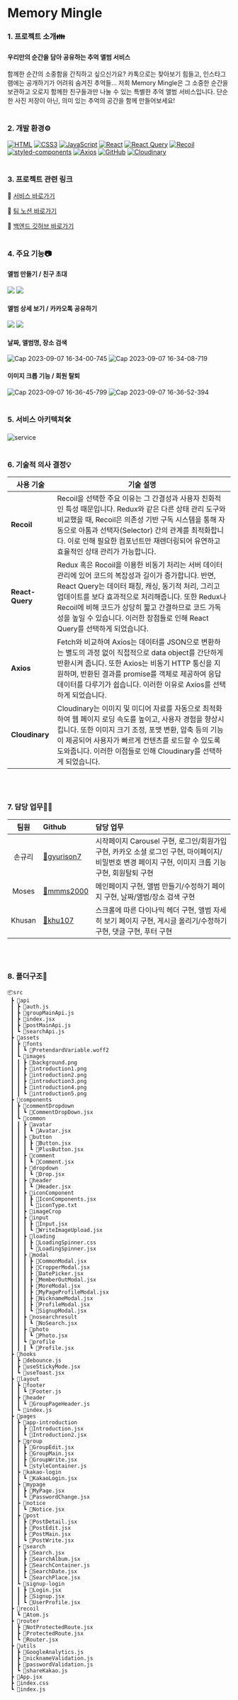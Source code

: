 # Memory Mingle

### 1. 프로젝트 소개👪

#### 우리만의 순간을 담아 공유하는 추억 앨범 서비스
함께한 순간의 소중함을 간직하고 싶으신가요? 카톡으로는 찾아보기 힘들고, 인스타그램에는 공개하기가 어려워 숨겨진 추억들… 저희 Memory Mingle은 그 소중한 순간을 보관하고 오로지 함께한 친구들과만 나눌 수 있는 특별한 추억 앨범 서비스입니다. 단순한 사진 저장이 아닌, 의미 있는 추억의 공간을 함께 만들어보세요!
<br />
<br />


### 2. 개발 환경⚙️

[![HTML](https://img.shields.io/badge/HTML-%23E34F26.svg?style=for-the-badge&logo=html5&logoColor=white)](https://www.w3.org/html/) [![CSS3](https://img.shields.io/badge/CSS3-%231572B6.svg?style=for-the-badge&logo=css3&logoColor=white)](https://www.w3.org/Style/CSS/Overview.en.html) [![JavaScript](https://img.shields.io/badge/JavaScript-%23F7DF1E.svg?style=for-the-badge&logo=javascript&logoColor=black)](https://developer.mozilla.org/en-US/docs/Web/JavaScript) [![React](https://img.shields.io/badge/React-%2320232a.svg?style=for-the-badge&logo=react&logoColor=%2361DAFB)](https://reactjs.org/) [![React Query](https://img.shields.io/badge/React_Query-%2300C7B7.svg?style=for-the-badge&logo=react-query&logoColor=white)](https://react-query.tanstack.com/) [![Recoil](https://img.shields.io/badge/Recoil-%2361DAFB.svg?style=for-the-badge&logo=recoil&logoColor=white)](https://recoiljs.org/) [![styled-components](https://img.shields.io/badge/styled--components-%23DB7093.svg?style=for-the-badge&logo=styled-components&logoColor=white)](https://styled-components.com/) [![Axios](https://img.shields.io/badge/Axios-%230A74DA.svg?style=for-the-badge)](https://axios-http.com/) [![GitHub](https://img.shields.io/badge/GitHub-%23121011.svg?style=for-the-badge&logo=github&logoColor=white)](https://github.com/) [![Cloudinary](https://img.shields.io/badge/Cloudinary-%2393A5F3.svg?style=for-the-badge)](https://cloudinary.com/)
<br />
<br />


### 3. 프로젝트 관련 링크

🔗 [서비스 바로가기](https://memorymingle.shop/)

🔗 [팀 노션 바로가기](https://brass-result-164.notion.site/5-S-A-MemoryMingle-9286b897c31947e0aa144fdcf521d46f?pvs=4)

🔗 [백엔드 깃허브 바로가기](https://github.com/MemoryMingle/BE)
<br />
<br />


### 4. 주요 기능📷

#### 앨범 만들기 / 친구 초대
![](https://github.com/MemoryMingle/FE/assets/135217349/1f63d4a4-8cef-44c7-906a-a066a0820396)
![](https://github.com/MemoryMingle/FE/assets/135217349/e72dea65-a438-4da5-947d-a4a54f2d6c10)
<br/>

#### 앨범 상세 보기 / 카카오톡 공유하기
![](https://github.com/MemoryMingle/FE/assets/135217349/868865de-cbd0-441f-9c54-0e94eba89127)
![](https://github.com/MemoryMingle/FE/assets/135217349/0d386f75-2bae-40ba-b830-df28980771e5)
<br/>

#### 날짜, 앨범명, 장소 검색
![Cap 2023-09-07 16-34-00-745](https://github.com/MemoryMingle/FE/assets/135217349/78d62342-abf1-47ed-b950-d80a559998d9)
![Cap 2023-09-07 16-34-08-719](https://github.com/MemoryMingle/FE/assets/135217349/f7968e01-d613-4184-937d-fe47544eb42a)

#### 이미지 크롭 기능 / 회원 탈퇴
![Cap 2023-09-07 16-36-45-799](https://github.com/MemoryMingle/FE/assets/135217349/2cf6fa6e-52c3-4950-acf8-22ccc214445e)
![Cap 2023-09-07 16-36-52-394](https://github.com/MemoryMingle/FE/assets/135217349/678b6378-d7fa-4b42-b344-aaecdd45dd71)
<br/>
<br/>


### 5. 서비스 아키텍쳐🛠️
![service](https://github.com/MemoryMingle/FE/assets/135217349/dadc4ff3-8f13-45a5-8a36-f01f9f394f2d)
<br/>
<br/>


### 6. 기술적 의사 결정💡
| 사용 기술             | 기술 설명                                                                                                                                                                                                             |
| --------------------- | ----------------------------------------------------------------------------------------------------------------------------------------------------------------------------------------------------------------------------------------------------------------------------------------------------------------------------------------------------------------------------------------------------------------------------------------------- |
| **Recoil** | Recoil을 선택한 주요 이유는 그 간결성과 사용자 친화적인 특성 때문입니다. Redux와 같은 다른 상태 관리 도구와 비교했을 때, Recoil은 의존성 기반 구독 시스템을 통해 자동으로 아톰과 선택자(Selector) 간의 관계를 최적화합니다. 이로 인해 필요한 컴포넌트만 재렌더링되어 유연하고 효율적인 상태 관리가 가능합니다.                                                                                     |
| **React-Query**            | Redux 혹은 Rocoil을 이용한 비동기 처리는 서버 데이터 관리에 있어 코드의 복잡성과 길이가 증가합니다. 반면, React Query는 데이터 패칭, 캐싱, 동기적 처리, 그리고 업데이트를 보다 효과적으로 처리해줍니다. 또한 Redux나 Recoil에 비해 코드가 상당히 짧고 간결하므로 코드 가독성을 높일 수 있습니다. 이러한 장점들로 인해 React Query를 선택하게 되었습니다.                                                                                                            |
| **Axios**             | Fetch와 비교하여 Axios는 데이터를 JSON으로 변환하는 별도의 과정 없이 직접적으로 data object를 간단하게 반환시켜 줍니다. 또한 Axios는 비동기 HTTP 통신을 지원하며, 반환된 결과를 promise를 객체로 제공하여 응답 데이터를 다루기가 쉽습니다. 이러한 이유로 Axios를 선택하게 되었습니다.                                                                                                                                                                                 
| **Cloudinary**       | Cloudinary는 이미지 및 미디어 자료를 자동으로 최적화하여 웹 페이지 로딩 속도를 높이고, 사용자 경험을 향상시킵니다. 또한 이미지 크기 조정, 포맷 변환, 압축 등의 기능이 제공되어 사용자가 빠르게 컨텐츠를 로드할 수 있도록 도와줍니다. 이러한 이점들로 인해 Cloudinary를 선택하게 되었습니다.|
         
<br/>
<br/>


### 7. 담당 업무🧑‍💻

|  팀원  | Github                                       | 담당 업무                                                                                                                           |
| :----: | :--------------------------------------------- | :---------------------------------------------------------------------------------------------------------------------------------- |
|  손규리  | [🔗gyurison7](https://github.com/gyurison7) | 시작페이지 Carousel 구현, 로그인/회원가입 구현, 카카오 소셜 로그인 구현, 마이페이지/비밀번호 변경 페이지 구현, 이미지 크롭 기능 구현, 회원탈퇴 구현                                                                         |
|  Moses  | [🔗mmms2000](https://github.com/mmms2000)     | 메인페이지 구현, 앨범 만들기/수정하기 페이지 구현, 날짜/앨범/장소 검색 구현 |
|  Khusan  | [🔗khu107](https://github.com/Haegnim)         | 스크롤에 따른 다이나믹 헤더 구현, 앨범 자세히 보기 페이지 구현, 게시글 올리기/수정하기 구현, 댓글 구현, 푸터 구현                                             |

<br/>
<br/>


### 8. 폴더구조📂
```
📦src
 ┣ 📂api
 ┃ ┣ 📜auth.js
 ┃ ┣ 📜groupMainApi.js
 ┃ ┣ 📜index.jsx
 ┃ ┣ 📜postMainApi.js
 ┃ ┗ 📜searchApi.js
 ┣ 📂assets
 ┃ ┣ 📂fonts
 ┃ ┃ ┗ 📜PretendardVariable.woff2
 ┃ ┗ 📂images
 ┃ ┃ ┣ 📜background.png
 ┃ ┃ ┣ 📜introduction1.png
 ┃ ┃ ┣ 📜introduction2.png
 ┃ ┃ ┣ 📜introduction3.png
 ┃ ┃ ┣ 📜introduction4.png
 ┃ ┃ ┗ 📜introduction5.png
 ┣ 📂components
 ┃ ┣ 📂commentDropdown
 ┃ ┃ ┗ 📜CommentDropDown.jsx
 ┃ ┗ 📂common
 ┃ ┃ ┣ 📂avatar
 ┃ ┃ ┃ ┗ 📜Avatar.jsx
 ┃ ┃ ┣ 📂button
 ┃ ┃ ┃ ┣ 📜Button.jsx
 ┃ ┃ ┃ ┗ 📜PlusButton.jsx
 ┃ ┃ ┣ 📂comment
 ┃ ┃ ┃ ┗ 📜Comment.jsx
 ┃ ┃ ┣ 📂dropdown
 ┃ ┃ ┃ ┗ 📜Drop.jsx
 ┃ ┃ ┣ 📂header
 ┃ ┃ ┃ ┗ 📜Header.jsx
 ┃ ┃ ┣ 📂iconComponent
 ┃ ┃ ┃ ┣ 📜IconComponents.jsx
 ┃ ┃ ┃ ┗ 📜iconType.txt
 ┃ ┃ ┣ 📂imageCrop
 ┃ ┃ ┣ 📂input
 ┃ ┃ ┃ ┣ 📜Input.jsx
 ┃ ┃ ┃ ┗ 📜WriteImageUpload.jsx
 ┃ ┃ ┣ 📂loading
 ┃ ┃ ┃ ┣ 📜LoadingSpinner.css
 ┃ ┃ ┃ ┗ 📜LoadingSpinner.jsx
 ┃ ┃ ┣ 📂modal
 ┃ ┃ ┃ ┣ 📜CommonModal.jsx
 ┃ ┃ ┃ ┣ 📜CropperModal.jsx
 ┃ ┃ ┃ ┣ 📜DatePicker.jsx
 ┃ ┃ ┃ ┣ 📜MemberOutModal.jsx
 ┃ ┃ ┃ ┣ 📜MoreModal.jsx
 ┃ ┃ ┃ ┣ 📜MyPageProfileModal.jsx
 ┃ ┃ ┃ ┣ 📜NicknameModal.jsx
 ┃ ┃ ┃ ┣ 📜ProfileModal.jsx
 ┃ ┃ ┃ ┗ 📜SignupModal.jsx
 ┃ ┃ ┣ 📂nosearchresult
 ┃ ┃ ┃ ┗ 📜NoSearch.jsx
 ┃ ┃ ┣ 📂photo
 ┃ ┃ ┃ ┗ 📜Photo.jsx
 ┃ ┃ ┗ 📂profile
 ┃ ┃ ┃ ┗ 📜Profile.jsx
 ┣ 📂hooks
 ┃ ┣ 📜debounce.js
 ┃ ┣ 📜useStickyMode.jsx
 ┃ ┗ 📜useToast.jsx
 ┣ 📂layout
 ┃ ┣ 📂footer
 ┃ ┃ ┗ 📜Footer.js
 ┃ ┣ 📂header
 ┃ ┃ ┗ 📜GroupPageHeader.js
 ┃ ┗ 📜index.js
 ┣ 📂pages
 ┃ ┣ 📂app-introduction
 ┃ ┃ ┣ 📜Introduction.jsx
 ┃ ┃ ┗ 📜Introduction2.jsx
 ┃ ┣ 📂group
 ┃ ┃ ┣ 📜GroupEdit.jsx
 ┃ ┃ ┣ 📜GroupMain.jsx
 ┃ ┃ ┣ 📜GroupWrite.jsx
 ┃ ┃ ┗ 📜styleContainer.js
 ┃ ┣ 📂kakao-login
 ┃ ┃ ┗ 📜KakaoLogin.jsx
 ┃ ┣ 📂mypage
 ┃ ┃ ┣ 📜MyPage.jsx
 ┃ ┃ ┗ 📜PasswordChange.jsx
 ┃ ┣ 📂notice
 ┃ ┃ ┗ 📜Notice.jsx
 ┃ ┣ 📂post
 ┃ ┃ ┣ 📜PostDetail.jsx
 ┃ ┃ ┣ 📜PostEdit.jsx
 ┃ ┃ ┣ 📜PostMain.jsx
 ┃ ┃ ┗ 📜PostWrite.jsx
 ┃ ┣ 📂search
 ┃ ┃ ┣ 📜Search.jsx
 ┃ ┃ ┣ 📜SearchAlbum.jsx
 ┃ ┃ ┣ 📜SearchContainer.js
 ┃ ┃ ┣ 📜SearchDate.jsx
 ┃ ┃ ┗ 📜SearchPlace.jsx
 ┃ ┗ 📂signup-login
 ┃ ┃ ┣ 📜Login.jsx
 ┃ ┃ ┣ 📜Signup.jsx
 ┃ ┃ ┗ 📜UserProfile.jsx
 ┣ 📂recoil
 ┃ ┗ 📜Atom.js
 ┣ 📂router
 ┃ ┣ 📜NotProtectedRoute.jsx
 ┃ ┣ 📜ProtectedRoute.jsx
 ┃ ┗ 📜Router.jsx
 ┣ 📂utils
 ┃ ┣ 📜GoogleAnalytics.js
 ┃ ┣ 📜nicknameValidation.js
 ┃ ┣ 📜passwordValidation.js
 ┃ ┗ 📜shareKakao.js
 ┣ 📜App.jsx
 ┣ 📜index.css
 ┗ 📜index.js
```